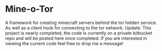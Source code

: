 Mine-o-Tor
==========

A framework for creating minecraft servers behind the tor hidden service. As well as a client hook for connecting to the tor network.
Update: This project is nearly completed, the code is currently on a private bitbucket repo and will be posted here once completed. If you are interested in viewing the current code feel free to drop me a message!
